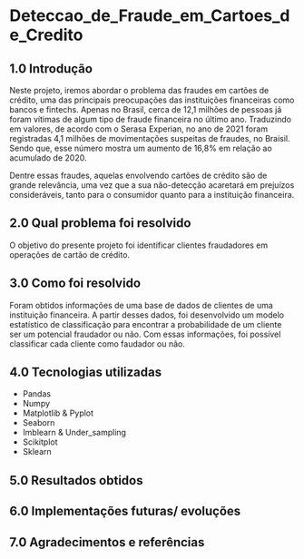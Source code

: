 # Deteccao_de_Fraude_em_Cartoes_de_Credito

<p align="center">
  <![alt text](https://github.com/Rafael-Salomao/Deteccao_de_Fraude_em_Cartoes_de_Credito/blob/7d9480d80bf59d42c1ff0578c4cd4f8695cd1f72/imagem1.jpg) >
</p>

## 1.0 Introdução

Neste projeto, iremos abordar o problema das fraudes em cartões de crédito, uma das principais preocupações das instituições financeiras como bancos e fintechs. Apenas no Brasil, cerca de 12,1 milhões de pessoas já foram vítimas de algum tipo de fraude financeira no último ano. Traduzindo em valores, de acordo com o Serasa Experian, no ano de 2021 foram registradas 4,1 milhões de movimentações suspeitas de fraudes, no Braisil. Sendo que, esse número mostra um aumento de 16,8% em relação ao acumulado de 2020. 

Dentre essas fraudes, aquelas envolvendo cartões de crédito são de grande relevância, uma vez que a sua não-detecção acaretará em prejuízos consideráveis, tanto para o consumidor quanto para a instituição financeira.

## 2.0 Qual problema foi resolvido

O objetivo do presente projeto foi identificar clientes fraudadores em operações de cartão de crédito.

## 3.0 Como foi resolvido

Foram obtidos informações de uma base de dados de clientes de uma instituição financeira. A partir desses dados, foi desenvolvido um modelo estatístico de classificação para encontrar a probabilidade de um cliente ser um potencial fraudador ou não. Com essas informações, foi possível classificar cada cliente como faudador ou não.

## 4.0 Tecnologias utilizadas

- Pandas
- Numpy 
- Matplotlib & Pyplot
- Seaborn 
- Imblearn & Under_sampling
- Scikitplot 
- Sklearn

## 5.0 Resultados obtidos

## 6.0 Implementações futuras/ evoluções

## 7.0 Agradecimentos e referências
